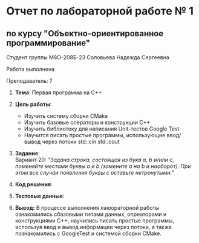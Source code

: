 # Отчет по лабораторной работе № 1
## по курсу "Объектно-ориентированное программирование"

Студент группы М8О-208Б-23 Соловьева Надежда Сергеевна

Работа выполнена 

Преподаватель: ?

1. **Тема**: Первая программа на C++
2. **Цель работы**:
   - Изучить систему сборки CMake
   - Изучить базовые операторы и конструкции C++
   - Изучить библиотеку для написания Unit-тестов Google Test
   - Научится писать простые программы, использующие ввод/вывод через потоки std::cin
std::cout

3. **Задание**:  
   Вариант 20: *"Задана строка, состоящая из букв a, b и/или c, поменяйте местами буквы a и b (замените a на b и
наоборот). При этом все случаи появления буквы c оставьте нетронутыми."*
4. **Код решения**:
5. **Тестовые данные**:
6. **Вывод:** В процессе выполнения лаюораторной работы ознакомились сбазовыми типами данных, опреаторами и конструкциями C++, научились писать простые программы, используя ввод и вывод информации через потоки, а также познакомились с GoogleTest и системой сборки CMake. 
